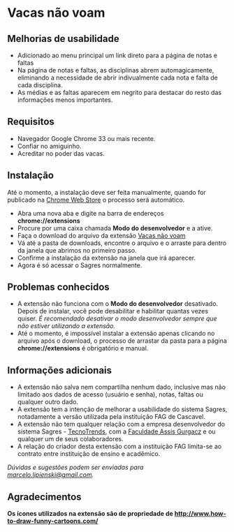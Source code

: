 # Vacas não voam

## Melhorias de usabilidade

- Adicionado ao menu principal um link direto para a página de notas e faltas
- Na página de notas e faltas, as disciplinas abrem automagicamente, eliminando a necessidade de abrir indivualmente cada nota e falta de cada disciplina.
- As médias e as faltas aparecem em negrito para destacar do resto das informações menos importantes.

## Requisitos

- Navegador Google Chrome 33 ou mais recente.
- Confiar no amiguinho.
- Acreditar no poder das vacas.

## Instalação

Até o momento, a instalação deve ser feita manualmente, quando for publicado na [Chrome Web Store](https://chrome.google.com/webstore) o processo será automático.

- Abra uma nova aba e digite na barra de endereços **chrome://extensions**
- Procure por uma caixa chamada **Modo do desenvolvedor** e a ative.
- Faça o download do arquivo da extensão [Vacas não voam](https://github.com/marcelo-lipienski/vacas-nao-voam/blob/master/ext.crx?raw=true)
- Vá até a pasta de downloads, encontre o arquivo e o arraste para dentro da janela que abrimos no primeiro passo.
- Confirme a instalação da extensão na janela que irá aparecer.
- Agora é só acessar o Sagres normalmente.

## Problemas conhecidos

- A extensão não funciona com o **Modo do desenvolvedor** desativado. Depois de instalar, você pode desabilitar e habilitar quantas vezes quiser. *É recomendado desativar o modo desenvolvedor sempre que não estiver utilizando a extensão.*
- Até o momento, é impossível instalar a extensão apenas clicando no arquivo após o download, o processo de arrastar da pasta para a página **chrome://extensions** é obrigatório e manual.

## Informações adicionais

- A extensão não salva nem compartilha nenhum dado, inclusive mas não limitado aos dados de acesso (usuário e senha), notas, faltas ou qualquer outro dado.
- A extensão tem a intenção de melhorar a usabilidade do sistema Sagres, notadamente a versão utilizada pela instituição FAG de Cascavel.
- A extensão não tem qualquer relação com a empresa desenvolvedor do sistema Sagres - [TecnoTrends](http://www.tecnotrends.com.br/NovoPortal/Modules/Extranet/Instituicao.aspx), com a [Faculdade Assis Gurgacz](http://www.fag.edu.br/) e ou qualquer um de seus colaboradores.
- A relação do criador desta extensão com a instituição FAG limita-se ao contrato entre instituição de ensino e acadêmico.

*Dúvidas e sugestões podem ser enviadas para marcelo.lipienski@gmail.com.*

## Agradecimentos

**Os ícones utilizados na extensão são de propriedade de http://www.how-to-draw-funny-cartoons.com/**
